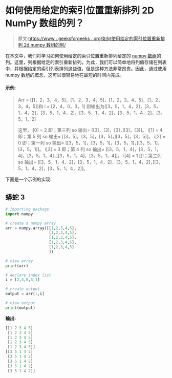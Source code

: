 # 如何使用给定的索引位置重新排列 2D NumPy 数组的列？

> 原文:[https://www . geeksforgeeks . org/如何使用给定的索引位置重新排列 2d numpy 数组的列/](https://www.geeksforgeeks.org/how-to-rearrange-columns-of-a-2d-numpy-array-using-given-index-positions/)

在本文中，我们将学习如何使用给定的索引位置重新排列给定的 [numpy 数组](https://www.geeksforgeeks.org/python-numpy/#:~:text=Array%20in%20Numpy%20is%20a,a%20tuple%20of%20positive%20integers.&text=An%20array%20class%20in%20Numpy,by%20using%20nested%20Python%20Lists.)的列。这里，列根据给定的索引重新排列。为此，我们可以简单地将列值存储在列表中，并根据给定的索引列表排列这些值，但是这种方法非常昂贵。因此，通过使用 numpy 数组的概念，这可以很容易地在最短的时间内完成。

#### 示例:

> Arr = [[1，2，3，4，5]，[1，2，3，4，5]，[1，2，3，4，5]，[1，2，3，4，5]]和 i = [2，4，0，3，1]
> 则输出为[[3，5，1，4，2]，[3，5，1，4，2]，[3，5，1，4，2]，[3，5，1，4，2]，[3，5，1，4，2]，[3，5，1，2]
> 
> 这里，i[0] = 2 即；第三列 so 输出= [[3]，[3]，[3]，][3]，[3]]。
> i[1] = 4 即；第 5 列 so 输出= [[3，5]，[3，5]，[3，5]，][3，5]，[3，5]]。
> i[2] = 0 即；第一列 so 输出= [[3，5，1]，[3，5，1]，[3，5，1]，][3，5，1]，[3，5，1]]。
> i[3] = 3 即；第 4 列 so 输出= [[3，5，1，4]，[3，5，1，4]，[3，5，1，4]，][3，5，1，4]，[3，5，1，4]]。
> i[4] = 1 即；第二列 so 输出= [[3，5，1，4，2]，[3，5，1，4，2]，[3，5，1，4，2]，][3，5，1，4，2]，[3，5，1，4，2]]。

下面是一个示例的实现:

## 蟒蛇 3

```py
# importing package
import numpy

# create a numpy array
arr = numpy.array([[1,2,3,4,5],
                   [1,2,3,4,5],
                   [1,2,3,4,5],
                   [1,2,3,4,5],
                   [1,2,3,4,5]
                   ])

# view array
print(arr)

# declare index list
i = [2,4,0,3,1]

# create output
output = arr[:,i]

# view output
print(output)
```

**输出:**

```py
[[1 2 3 4 5]
 [1 2 3 4 5]
 [1 2 3 4 5]
 [1 2 3 4 5]
 [1 2 3 4 5]]
[[3 5 1 4 2]
 [3 5 1 4 2]
 [3 5 1 4 2]
 [3 5 1 4 2]
 [3 5 1 4 2]]

```